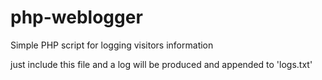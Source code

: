 # php-weblogger
Simple PHP script for logging visitors information

just include this file and a log will be produced and appended to 'logs.txt'
